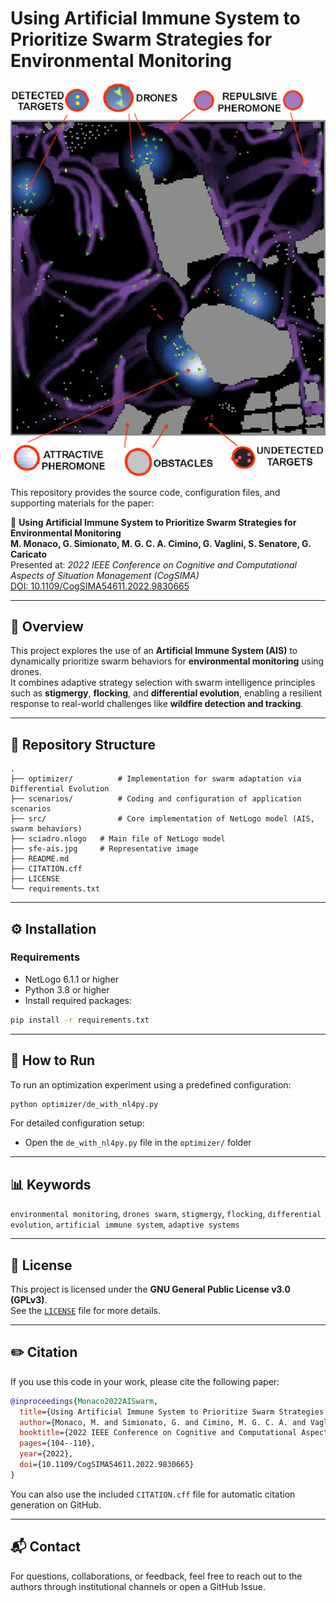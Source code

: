 # Using Artificial Immune System to Prioritize Swarm Strategies for Environmental Monitoring

![Representative Image](./sfe-ais.jpg)

This repository provides the source code, configuration files, and supporting materials for the paper:

📄 **Using Artificial Immune System to Prioritize Swarm Strategies for Environmental Monitoring**  
**M. Monaco, G. Simionato, M. G. C. A. Cimino, G. Vaglini, S. Senatore, G. Caricato**  
Presented at: *2022 IEEE Conference on Cognitive and Computational Aspects of Situation Management (CogSIMA)*  
[DOI: 10.1109/CogSIMA54611.2022.9830665](https://doi.org/10.1109/CogSIMA54611.2022.9830665)

---

## 🧠 Overview

This project explores the use of an **Artificial Immune System (AIS)** to dynamically prioritize swarm behaviors for **environmental monitoring** using drones.  
It combines adaptive strategy selection with swarm intelligence principles such as **stigmergy**, **flocking**, and **differential evolution**, enabling a resilient response to real-world challenges like **wildfire detection and tracking**.

---

## 📁 Repository Structure

```
.
├── optimizer/         	# Implementation for swarm adaptation via Differential Evolution
├── scenarios/         	# Coding and configuration of application scenarios
├── src/        		# Core implementation of NetLogo model (AIS, swarm behaviors)
├── sciadro.nlogo	# Main file of NetLogo model
├── sfe-ais.jpg   	# Representative image
├── README.md
├── CITATION.cff
├── LICENSE
└── requirements.txt
```

---

## ⚙️ Installation

### Requirements

- NetLogo 6.1.1 or higher
- Python 3.8 or higher
- Install required packages:
```bash
pip install -r requirements.txt
```

---

## 🚀 How to Run

To run an optimization experiment using a predefined configuration:
```bash
python optimizer/de_with_nl4py.py
```

For detailed configuration setup:
- Open the `de_with_nl4py.py` file in the `optimizer/` folder

---

## 📊 Keywords

`environmental monitoring`, `drones swarm`, `stigmergy`, `flocking`, `differential evolution`, `artificial immune system`, `adaptive systems`

---

## 📜 License

This project is licensed under the **GNU General Public License v3.0 (GPLv3)**.  
See the [`LICENSE`](./LICENSE) file for more details.

---

## ✏️ Citation

If you use this code in your work, please cite the following paper:

```bibtex
@inproceedings{Monaco2022AISwarm,
  title={Using Artificial Immune System to Prioritize Swarm Strategies for Environmental Monitoring},
  author={Monaco, M. and Simionato, G. and Cimino, M. G. C. A. and Vaglini, G. and Senatore, S. and Caricato, G.},
  booktitle={2022 IEEE Conference on Cognitive and Computational Aspects of Situation Management (CogSIMA)},
  pages={104--110},
  year={2022},
  doi={10.1109/CogSIMA54611.2022.9830665}
}
```

You can also use the included `CITATION.cff` file for automatic citation generation on GitHub.

---

## 📬 Contact

For questions, collaborations, or feedback, feel free to reach out to the authors through institutional channels or open a GitHub Issue.
